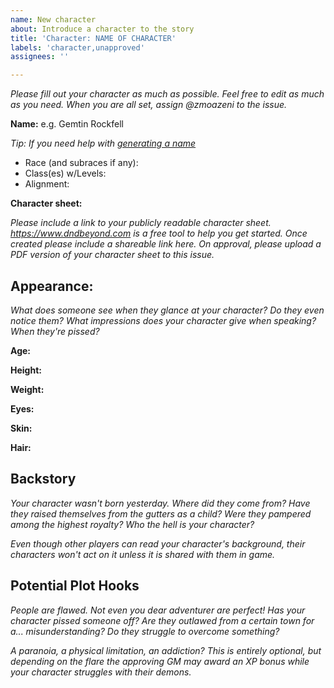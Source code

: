 ```yaml
---
name: New character
about: Introduce a character to the story
title: 'Character: NAME OF CHARACTER'
labels: 'character,unapproved'
assignees: ''

---
```


_Please fill out your character as much as possible. Feel free to edit as much as you need. When you are all set, assign @zmoazeni to the issue._

**Name:** e.g. Gemtin Rockfell

_Tip: If you need help with [generating a name](https://www.fantasynamegenerators.com/dungeons-and-dragons.php)_

* Race (and subraces if any):
* Class(es) w/Levels:
* Alignment:

**Character sheet:**

_Please include a link to your publicly readable character sheet. https://www.dndbeyond.com is a free tool to help you get started. Once created please include a shareable link here. On approval, please upload a PDF version of your character sheet to this issue._

## Appearance:

_What does someone see when they glance at your character? Do they even notice them? What impressions does your character give when speaking? When they're pissed?_

**Age:**

**Height:**

**Weight:**

**Eyes:**

**Skin:**

**Hair:**


## Backstory

_Your character wasn't born yesterday. Where did they come from? Have they raised themselves from the gutters as a child? Were they pampered among the highest royalty? Who the hell is your character?_

_Even though other players can read your character's background, their characters won't act on it unless it is shared with them in game._

## Potential Plot Hooks

_People are flawed. Not even you dear adventurer are perfect! Has your character pissed someone off? Are they outlawed from a certain town for a... misunderstanding? Do they struggle to overcome something?_

_A paranoia, a physical limitation, an addiction? This is entirely optional, but depending on the flare the approving GM may award an XP bonus while your character struggles with their demons._